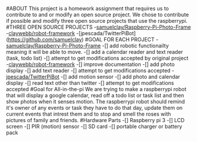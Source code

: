 #ABOUT 
This project is a homework assignment that requires us to contribute to and or modify an open source project. We chose to contribute if possible and modify three open source projects that use the raspberrypi. 
#THREE OPEN SOURCE PROJECTS
-[samuelclay/Raspberry-Pi-Photo-Frame](https://github.com/samuelclay)
-[claywebb/robot-framework](https://github.com/samuelclay)
-[jpescada/TwitterPiBot] (https://github.com/samuelclay)
#GOAL FOR EACH PROJECT
-[samuelclay/Raspberry-Pi-Photo-Frame](https://github.com/samuelclay)
  -[] add robotic functionailty meaning it will be able to move.
  -[] add a calendar reader and text reader (task, todo list)
  -[] attempt to get modifications accepted by original project
-[claywebb/robot-framework](https://github.com/samuelclay)
  -[] improve documentation
  -[] add photo display
  -[] add text reader
  -[] attempt to get modifications accepted
-[jpescada/TwitterPiBot](https://github.com/samuelclay)
  -[] add motion sensor
  -[] add photo and calendar display
  -[] read text other than twitter
  -[] attempt to get modifications accepted
#Goal for All-in-the-pi
We are trying to make a raspberrypi robot that will display a google calendar, read off a todo list or task list and then show photos when it senses motion. The raspberrypi robot should remind it's owner of any events or task they have to do that day, update them on current events that intrest them and to stop and smell the roses with pictures of family and friends. 
#Hardware Parts
-[] Raspberry pi 3
-[] LCD screen
-[] PIR (motion) sensor
-[] SD card
-[] portable charger or battery pack

